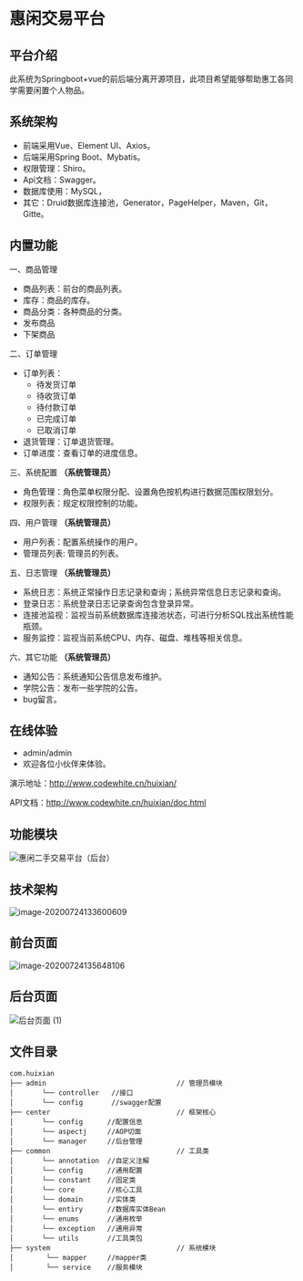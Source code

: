 # 惠闲交易平台

## 平台介绍

此系统为Springboot+vue的前后端分离开源项目，此项目希望能够帮助惠工各同学需要闲置个人物品。

## 系统架构

* 前端采用Vue、Element UI、Axios。
* 后端采用Spring Boot、Mybatis。
* 权限管理：Shiro。
* Api文档：Swagger。
* 数据库使用：MySQL，
* 其它：Druid数据库连接池，Generator，PageHelper，Maven，Git，Gitte。

## 内置功能

一、商品管理

- 商品列表：前台的商品列表。
- 库存：商品的库存。
- 商品分类：各种商品的分类。
- 发布商品
- 下架商品

二、订单管理

- 订单列表：
  - 待发货订单
  - 待收货订单
  - 待付款订单
  - 已完成订单
  - 已取消订单
- 退货管理：订单退货管理。
- 订单进度：查看订单的进度信息。

三、系统配置 **（系统管理员）**

- 角色管理：角色菜单权限分配、设置角色按机构进行数据范围权限划分。
- 权限列表：规定权限控制的功能。

四、用户管理 **（系统管理员）**

- 用户列表：配置系统操作的用户。
- 管理员列表: 管理员的列表。

五、日志管理 **（系统管理员）**

- 系统日志：系统正常操作日志记录和查询；系统异常信息日志记录和查询。
- 登录日志：系统登录日志记录查询包含登录异常。
- 连接池监视：监视当前系统数据库连接池状态，可进行分析SQL找出系统性能瓶颈。
- 服务监控：监视当前系统CPU、内存、磁盘、堆栈等相关信息。

六、其它功能 **（系统管理员）**

- 通知公告：系统通知公告信息发布维护。
- 学院公告：发布一些学院的公告。
- bug留言。

## 在线体验

- admin/admin
- 欢迎各位小伙伴来体验。

演示地址：http://www.codewhite.cn/huixian/

API文档：http://www.codewhite.cn/huixian/doc.html

## 功能模块

![惠闲二手交易平台（后台）](https://codewhite.cn/img/惠闲二手交易平台（后台）.png)

## 技术架构

![image-20200724133600609](https://codewhite.cn/img/技术架构.png)

## 前台页面

![image-20200724135648106](https://codewhite.cn/img/前台页面.png)

## 后台页面

![后台页面 (1)](https://codewhite.cn/img/%E5%90%8E%E5%8F%B0%E9%A1%B5%E9%9D%A2%20.png)

## 文件目录

```properties
com.huixian 
├── admin                                // 管理员模块
│       └── controller   //接口
│       └── config       //swagger配置
├── center                               // 框架核心
│       └── config      //配置信息
│       └── aspectj     //AOP切面
│       └── manager     //后台管理
├── common                               // 工具类
│       └── annotation  //自定义注解
│       └── config      //通用配置
│       └── constant    //固定类
│       └── core        //核心工具
│       └── domain      //实体类
│       └── entiry      //数据库实体Bean
│       └── enums       //通用枚举
│       └── exception   //通用异常
│       └── utils   	//工具类包
├── system                               // 系统模块
│        └── mapper     //mapper类                         
│        └── service    //服务模块 
```

